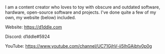 I am a content creator who loves to toy with obscure and outdated software, hardware, open-source software and projects. 
I've done quite a few of my own, my website (below) included.

Website: https://d1ddle.com

Discord: d1ddle#5924

YouTube: https://www.youtube.com/channel/UC71GjhV-ii5IhGAibty0p0g
